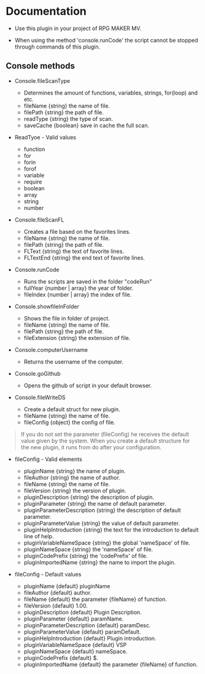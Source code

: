 # Documentation

- Use this plugin in your project of RPG MAKER MV.

- When using the method 'console.runCode' the script cannot be stopped through commands of this plugin.

## Console methods

- Console.fileScanType
  - Determines the amount of functions, variables, strings, for(loop) and etc.
  - fileName {string} the name of file.
  - filePath {string} the path of file.
  - readType {string} the type of scan.
  - saveCache {boolean} save in cache the full scan.

- ReadTyoe - Valid values
    - function
    - for
    - forin
    - forof
    - variable
    - require
    - boolean
    - array
    - string
    - number

- Console.fileScanFL
    - Creates a file based on the favorites lines.
    - fileName {string} the name of file.
    - filePath {string} the path of file.
    - FLText {string} the text of favorite lines.
    - FLTextEnd {string} the end text of favorite lines.

- Console.runCode
    - Runs the scripts are saved in the folder "codeRun"
    - fullYear {number | array} the year of folder.
    - fileIndex {number | array} the index of file.

- Console.showfileInFolder
    - Shows the file in folder of project.
    - fileName {string} the name of file.
    - filePath {string} the path of file.
    - fileExtension {string} the extension of file.

- Console.computerUsername
    - Returns the username of the computer.

- Console.goGithub
    - Opens the github of script in your default browser.

- Console.fileWriteDS
    - Create a default struct for new plugin.
    - fileName {string} the name of file.
    - fileConfig {object} the config of file.

> If you do not set the parameter (fileConfig) he receives the default value given by the system. When you create a default structure for the new plugin, it runs from do after your configuration.

- fileConfig - Valid elements
    - pluginName {string} the name of plugin.
    - fileAuthor {string} the name of author.
    - fileName {string} the name of file.
    - fileVersion {string} the version of plugin.
    - pluginDescription {string} the description of plugin.
    - pluginParameter {string} the name of default parameter.
    - pluginParameterDescription {string} the description of default parameter.
    - pluginParameterValue {string} the value of default parameter.
    - pluginHelpIntroduction {string} the text for the introduction to default line of help.
    - pluginVariableNameSpace {string} the global 'nameSpace' of file.
    - pluginNameSpace {string} the 'nameSpace' of file.
    - pluginCodePrefix {string} the 'codePrefix' of file.
    - pluginImportedName {string} the name to import the plugin.

- fileConfig - Default values
    - pluginName {default} pluginName
    - fileAuthor {default} author.
    - fileName {default} the parameter {fileName} of function.
    - fileVersion {default} 1.00.
    - pluginDescription {default} Plugin Description.
    - pluginParameter {default} paramName.
    - pluginParameterDescription {default} paramDesc.
    - pluginParameterValue {default} paramDefault.
    - pluginHelpIntroduction {default} Plugin introduction.
    - pluginVariableNameSpace {default} VSP
    - pluginNameSpace {default} nameSpace.
    - pluginCodePrefix {default} $.
    - pluginImportedName {default} the parameter {fileName} of function.